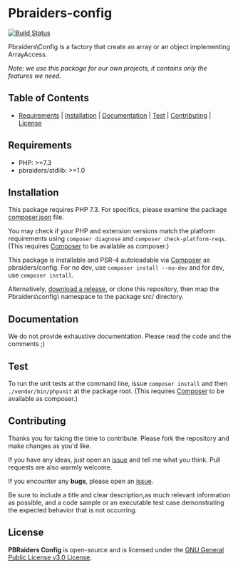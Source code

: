 # Pbraiders-config

[![Build Status](https://travis-ci.com/pbraiders/config.svg?branch=master)](https://travis-ci.com/pbraiders/config)

Pbraiders\Config is a factory that create an array or an object implementing ArrayAccess.

*Note: we use this package for our own projects, it contains only the features we need.*

## Table of Contents

- [Requirements](#requirements) | [Installation](#installation) | [Documentation](#documentation) | [Test](#test) | [Contributing](#contributing) | [License](#license)

## Requirements

- PHP: >=7.3
- pbraiders/stdlib: >=1.0

## Installation

This package requires PHP 7.3. For specifics, please examine the package [composer.json](https://github.com/pbraiders/config/blob/master/composer.json) file.

You may check if your PHP and extension versions match the platform requirements using `composer diagnose` and `composer check-platform-reqs`. (This requires [Composer](https://getcomposer.org/) to be available as composer.)

This package is installable and PSR-4 autoloadable via [Composer](https://getcomposer.org/) as pbraiders/config. For no dev, use `composer install --no-dev` and for dev, use `composer install`.

Alternatively, [download a release](https://github.com/pbraiders/config/releases), or clone this repository, then map the Pbraiders\config\ namespace to the package src/ directory.

## Documentation

We do not provide exhaustive documentation. Please read the code and the comments ;)

## Test

To run the unit tests at the command line, issue `composer install` and then `./vendor/bin/phpunit` at the package root. (This requires [Composer](https://getcomposer.org/) to be available as composer.)

## Contributing

Thanks you for taking the time to contribute. Please fork the repository and make changes as you'd like.

If you have any ideas, just open an [issue](https://github.com/pbraiders/config/issues) and tell me what you think. Pull requests are also warmly welcome.

If you encounter any **bugs**, please open an [issue](https://github.com/pbraiders/config/issues).

Be sure to include a title and clear description,as much relevant information as possible, and a code sample or an executable test case demonstrating the expected behavior that is not occurring.

## License

**PBRaiders Config** is open-source and is licensed under the [GNU General Public License v3.0 License](https://github.com/pbraiders/config/blob/master/LICENSE).
